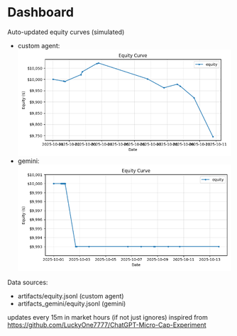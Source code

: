 # Dashboard

Auto-updated equity curves (simulated)

- custom agent: ![Equity Curve](artifacts/equity.png?v=90de829)
- gemini: ![Equity Curve (Gemini)](artifacts_gemini/equity.png?v=90de829)

Data sources:
- artifacts/equity.jsonl (custom agent)
- artifacts_gemini/equity.jsonl (gemini)

updates every 15m in market hours (if not just ignores)
inspired from https://github.com/LuckyOne7777/ChatGPT-Micro-Cap-Experiment